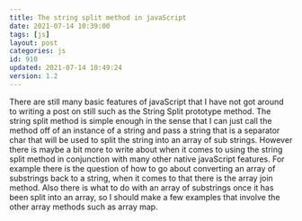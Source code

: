 ```yaml
---
title: The string split method in javaScript
date: 2021-07-14 10:39:00
tags: [js]
layout: post
categories: js
id: 910
updated: 2021-07-14 10:49:24
version: 1.2
---
```


There are still many basic features of javaScript that I have not got around to writing a post on still such as the String Split prototype method. The string split method is simple enough in the sense that I can just call the method off of an instance of a string and pass a string that is a separator char that will be used to split the string into an array of sub strings. However there is maybe a bit more to write about when it comes to using the string split method in conjunction with many other native javaScript features. For example there is the question of how to go about converting an array of substrings back to a string, when it comes to that there is the array join method. Also there is what to do with an array of substrings once it has been split into an array, so I should make a few examples that involve the other array methods such as array map.

<!-- more -->

